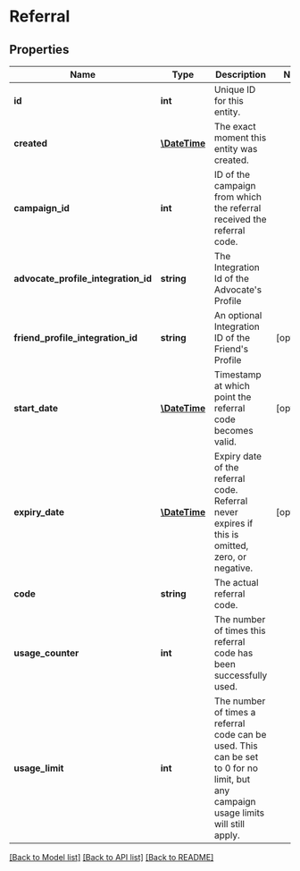 # Referral

## Properties
Name | Type | Description | Notes
------------ | ------------- | ------------- | -------------
**id** | **int** | Unique ID for this entity. | 
**created** | [**\DateTime**](\DateTime.md) | The exact moment this entity was created. | 
**campaign_id** | **int** | ID of the campaign from which the referral received the referral code. | 
**advocate_profile_integration_id** | **string** | The Integration Id of the Advocate&#39;s Profile | 
**friend_profile_integration_id** | **string** | An optional Integration ID of the Friend&#39;s Profile | [optional] 
**start_date** | [**\DateTime**](\DateTime.md) | Timestamp at which point the referral code becomes valid. | [optional] 
**expiry_date** | [**\DateTime**](\DateTime.md) | Expiry date of the referral code. Referral never expires if this is omitted, zero, or negative. | [optional] 
**code** | **string** | The actual referral code. | 
**usage_counter** | **int** | The number of times this referral code has been successfully used. | 
**usage_limit** | **int** | The number of times a referral code can be used. This can be set to 0 for no limit, but any campaign usage limits will still apply. | 

[[Back to Model list]](../README.md#documentation-for-models) [[Back to API list]](../README.md#documentation-for-api-endpoints) [[Back to README]](../README.md)



